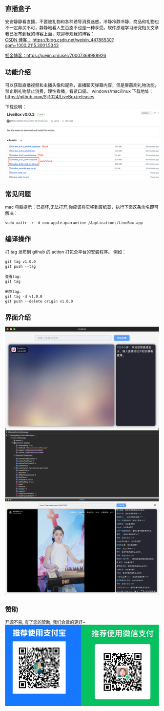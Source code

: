 ## 直播盒子

安安静静看直播，不要被礼物和各种诱导消费迷惑，冷静冷静冷静，商品和礼物也不一定非买不可，静静地看人生百态不也是一种享受。软件原理学习研究相关文章我已发布到我的博客上面，欢迎参观我的博客：  
[CSDN 博客：](https://blog.csdn.net/weixin_44786530?spm=1000.2115.3001.5343) https://blog.csdn.net/weixin_44786530?spm=1000.2115.3001.5343

[掘金博客：](https://juejin.cn/user/70007368988926)https://juejin.cn/user/70007368988926

## 功能介绍

可以获取直播视频和主播头像和昵称，直播聊天弹幕内容，但是屏蔽刷礼物功能，禁止刷礼物禁止消费，理性看播，看紧口袋。
windows/mac/linux 下载地址：https://github.com/Sjj1024/LiveBox/releases

下载说明：
![alt text](./analysis/down.png)

## 常见问题

mac 电脑提示：已损坏,无法打开,你应该将它移到废纸篓，执行下面这条命名即可解决：

```
sudo xattr -r -d com.apple.quarantine /Applications/LiveBox.app
```

## 编译操作

打 tag 发布到 github 的 action 打包全平台的安装程序。
例如：

```
git tag v1.0.0
git push --tag

查看tag:
git tag

删除tag:
git tag -d v1.0.0
git push --delete origin v1.0.0
```

## 界面介绍

![alt text](./analysis/image-2.png)
![alt text](./analysis/image-6.png)
![alt text](./analysis/image-7.png)

## 赞助

开源不易, 有了您的赞助, 我们会做的更好~
![alt text](./analysis/pay.png)
